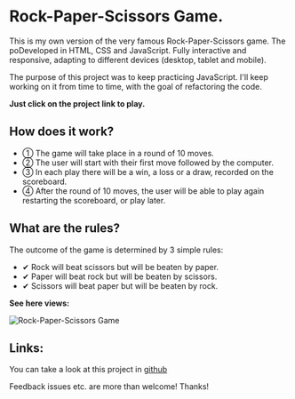 # Rock-Paper-Scissors Game.

This is my own version of the very famous Rock-Paper-Scissors game.
The poDeveloped in HTML, CSS and JavaScript. Fully interactive and responsive, adapting to different devices (desktop, tablet and mobile).

The purpose of this project was to keep practicing JavaScript. I'll keep working on it from time to time, with the goal of refactoring the code.

**Just click on the project link to play.**

## How does it work?

- ➀ The game will take place in a round of 10 moves.
- ➁ The user will start with their first move followed by the computer.
- ➂ In each play there will be a win, a loss or a draw, recorded on the scoreboard.
- ➃ After the round of 10 moves, the user will be able to play again restarting the scoreboard, or play later.

## What are the rules?

The outcome of the game is determined by 3 simple rules:

- ✔ Rock will beat scissors but will be beaten by paper.
- ✔ Paper will beat rock but will be beaten by scissors.
- ✔ Scissors will beat paper but will be beaten by rock.

**See here views:**

![Rock-Paper-Scissors Game](https://res.cloudinary.com/drpcjt13x/image/upload/v1649260885/Proyectos/Rock-Paper-Scissors/rock-paper-scissors_vgp8mq.jpg "Rock-Paper-Scissors Game")

## Links:

You can take a look at this project in [github](https://guacig.github.io/rock-paper-scissors-game/)

Feedback issues etc. are more than welcome! Thanks!
